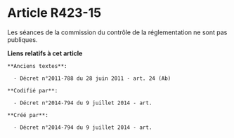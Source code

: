 # Article R423-15

Les séances de la commission du contrôle de la réglementation ne sont pas publiques.

**Liens relatifs à cet article**

	**Anciens textes**:

	  - Décret n°2011-788 du 28 juin 2011 - art. 24 (Ab)

	**Codifié par**:

	  - Décret n°2014-794 du 9 juillet 2014 - art.

	**Créé par**:

	  - Décret n°2014-794 du 9 juillet 2014 - art.

